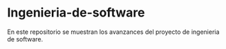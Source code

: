 # Ingenieria-de-software
En este repositorio se muestran los avanzances del proyecto de ingenieria de software.

